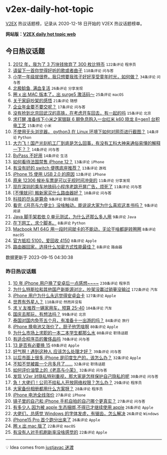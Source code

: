 # v2ex-daily-hot-topic

[V2EX](https://www.v2ex.com/) 热议话题榜，记录从 2020-12-18 日开始的 V2EX 热议话题榜单。

**网站版：[V2EX daily hot topic web](https://boojack.github.io/v2ex-daily-hot-topic-web/)**

## 今日热议话题

<!-- TODAY BEGIN -->

1. [2012 年，我为了 3 万块钱放弃了 300 枚比特币](https://www.v2ex.com/t/973937) `122条评论` `程序员`
1. [请留下一首你觉得好听的歌或者曲子](https://www.v2ex.com/t/973927) `118条评论` `问与答`
1. [小学一年级就很卷，我只想要我孩子好好享受童年时光，如何做？](https://www.v2ex.com/t/973933) `34条评论` `问与答`
1. [北极鲶鱼, 满血复活](https://www.v2ex.com/t/973929) `26条评论` `分享发现`
1. [圈 x 出 MAC 版本了，出 surge5 激活码～](https://www.v2ex.com/t/973948) `25条评论` `macOS`
1. [关于家庭吵架的感悟](https://www.v2ex.com/t/974008) `21条评论` `随想`
1. [企业年金要不要交呢？](https://www.v2ex.com/t/973946) `17条评论` `问与答`
1. [没有抢到北京回武汉的高铁，在考虑开车回去，有一起的吗](https://www.v2ex.com/t/973978) `15条评论` `北京`
1. [求打醒 准备线下小米之家银联 6 期免息购入一台红米 k60 晓龙 8+gen1 台积电工艺](https://www.v2ex.com/t/973938) `15条评论` `小米`
1. [不使用无头浏览器， python3 在 Linux 环境下如何对网页进行截图？](https://www.v2ex.com/t/974016) `14条评论` `Python`
1. [大力飞！国产光刻机工厂到底是怎么回事，有没有工科大神来通俗易懂的解释一下？？](https://www.v2ex.com/t/973954) `14条评论` `问与答`
1. [ByPass 不好用](https://www.v2ex.com/t/973941) `14条评论` `生活`
1. [如何看待法国禁售 iPhone 12？](https://www.v2ex.com/t/973976) `13条评论` `iPhone`
1. [有没有好的 switch 便携底座推荐？](https://www.v2ex.com/t/973928) `13条评论` `游戏`
1. [iPhone 15 使用 USB 2.0 的原因](https://www.v2ex.com/t/974024) `12条评论` `iPhone`
1. [原来 12306 候补车票是可以无视时间冲突的](https://www.v2ex.com/t/973979) `11条评论` `分享发现`
1. [现在深圳的乘车地铁码小程序老跳开屏广告，烦死了](https://www.v2ex.com/t/973960) `11条评论` `问与答`
1. [[不懂就问] 搬新家买什么路由器好？](https://www.v2ex.com/t/973932) `10条评论` `问与答`
1. [科技的尽头是算命](https://www.v2ex.com/t/974032) `9条评论` `职场话题`
1. [看完《月亮与六便士》没啥触动，能说说大家为什么喜欢这本书吗？](https://www.v2ex.com/t/974010) `9条评论` `阅读`
1. [Java 脚手架若依 0 单元测试，为什么还那么多人用](https://www.v2ex.com/t/973996) `9条评论` `Java`
1. [在下网工，求个脚本。](https://www.v2ex.com/t/974035) `8条评论` `Python`
1. [Macbook M1 64G 用一段时间就卡的不能动，无论干啥都是转圈圈](https://www.v2ex.com/t/973973) `8条评论` `macOS`
1. [官方抵扣 5100，爱回收 4150](https://www.v2ex.com/t/973958) `8条评论` `Apple`
1. [路由器回家，选择什么加密方式性能最佳？](https://www.v2ex.com/t/973923) `8条评论` `路由器`

数据更新于 2023-09-15 04:30:38

<!-- TODAY END -->

### 昨日热议话题

<!-- YESTERDAY BEGIN -->

1. [10 年 iPhone 用户换了安卓后一点感想~~~~](https://www.v2ex.com/t/973658) `230条评论` `程序员`
1. [为什么特斯拉和其他国产新能源对比，吵架没赢过销量没输过](https://www.v2ex.com/t/973606) `172条评论` `汽车`
1. [iPhone 用户为什么永远觉得安卓会卡](https://www.v2ex.com/t/973730) `127条评论` `Apple`
1. [世界有外星人？](https://www.v2ex.com/t/973598) `118条评论` `然而并没有`
1. [求 V 友推荐一辆家用车，预算 25-40](https://www.v2ex.com/t/973630) `104条评论` `汽车`
1. [国庆去那玩，有想法吗？](https://www.v2ex.com/t/973609) `99条评论` `北京`
1. [泰国对国内免签五个月，有准备十一出游的吗？](https://www.v2ex.com/t/973712) `84条评论` `旅行`
1. [iPhone 换电池又涨价了，厨子他凭啥啊](https://www.v2ex.com/t/973642) `80条评论` `Apple`
1. [为什么市场上求职的一本二本学生都那么水](https://www.v2ex.com/t/973818) `80条评论` `职场话题`
1. [有适合程序员的奢侈品吗](https://www.v2ex.com/t/973770) `70条评论` `问与答`
1. [13 是否有必要换 15](https://www.v2ex.com/t/973716) `69条评论` `Apple`
1. [好气啊！遇到这种人 应该怎么处理才好？](https://www.v2ex.com/t/973796) `39条评论` `问与答`
1. [以后市面上很多 iPhone 是印度生产的，该怎么办？](https://www.v2ex.com/t/973806) `32条评论` `Apple`
1. [不知不觉被裁一个月多月了……](https://www.v2ex.com/t/973764) `32条评论` `职场话题`
1. [如何评价油管上的《老高与小茉》](https://www.v2ex.com/t/973660) `32条评论` `问与答`
1. [发现 V2er 对隐私特别重视，那大家是怎样保护自己隐私的呢](https://www.v2ex.com/t/973717) `30条评论` `问与答`
1. [急！大佬们！公司不给私人开放网络权限？怎么办？](https://www.v2ex.com/t/973905) `29条评论` `程序员`
1. [大家备份相册都用什么方案呀？](https://www.v2ex.com/t/973776) `28条评论` `程序员`
1. [iPhone 电池全线涨价](https://www.v2ex.com/t/973686) `27条评论` `iPhone`
1. [镜子里的自己和 iPhone 手机自拍的自己哪个更真实？](https://www.v2ex.com/t/973628) `27条评论` `问与答`
1. [有多少人,因为被 apple 生态捆绑,不得已才继续使用 apple](https://www.v2ex.com/t/973877) `26条评论` `Apple`
1. [大佬们，总感觉 Windows 的字体发虚，有锯齿，怎么解决](https://www.v2ex.com/t/973728) `26条评论` `Windows`
1. [iPhone15 Pro 首个跑分出来了](https://www.v2ex.com/t/973691) `26条评论` `Apple`
1. [圈 x 出 mac 版了](https://www.v2ex.com/t/973873) `22条评论` `macOS`
1. [有没有人对手机刷新率没啥感觉的](https://www.v2ex.com/t/973759) `22条评论` `Apple`

<!-- YESTERDAY END -->

---

💡 Idea comes from [justjavac 迷渡](https://github.com/justjavac/)
